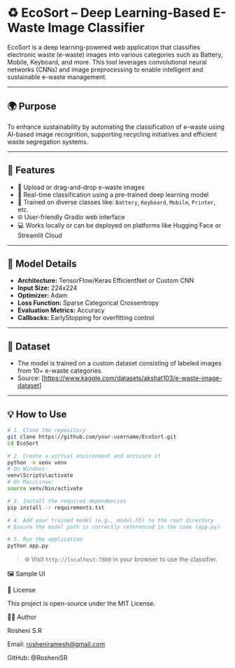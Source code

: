 # ♻️ EcoSort – Deep Learning-Based E-Waste Image Classifier

EcoSort is a deep learning-powered web application that classifies electronic waste (e-waste) images into various categories such as Battery, Mobile, Keyboard, and more. This tool leverages convolutional neural networks (CNNs) and image preprocessing to enable intelligent and sustainable e-waste management.

---

## 🌍 Purpose

To enhance sustainability by automating the classification of e-waste using AI-based image recognition, supporting recycling initiatives and efficient waste segregation systems.

---

## 🚀 Features

- 📸 Upload or drag-and-drop e-waste images  
- 🤖 Real-time classification using a pre-trained deep learning model  
- 🧠 Trained on diverse classes like: `Battery`, `Keyboard`, `Mobile`, `Printer`, etc.  
- 🌐 User-friendly Gradio web interface  
- 💻 Works locally or can be deployed on platforms like Hugging Face or Streamlit Cloud

---

## 🧠 Model Details

- **Architecture:** TensorFlow/Keras EfficientNet or Custom CNN  
- **Input Size:** 224x224  
- **Optimizer:** Adam  
- **Loss Function:** Sparse Categorical Crossentropy  
- **Evaluation Metrics:** Accuracy  
- **Callbacks:** EarlyStopping for overfitting control

---

## 📁 Dataset

- The model is trained on a custom dataset consisting of labeled images from 10+ e-waste categories.
- Source: [https://www.kaggle.com/datasets/akshat103/e-waste-image-dataset]

---

## 💡 How to Use

```bash
# 1. Clone the repository
git clone https://github.com/your-username/EcoSort.git
cd EcoSort

# 2. Create a virtual environment and activate it
python -m venv venv
# On Windows:
venv\Scripts\activate
# On Mac/Linux:
source venv/bin/activate

# 3. Install the required dependencies
pip install -r requirements.txt

# 4. Add your trained model (e.g., model.h5) to the root directory
# Ensure the model path is correctly referenced in the code (app.py)

# 5. Run the application
python app.py
```

> 🌐 Visit `http://localhost:7860` in your browser to use the classifier.


🖼️ Sample UI






📄 License

This project is open-source under the MIT License.


👨‍💻 Author

Rosheni S.R

Email: rosheniramesh@gmail.com

GitHub: @RosheniSR





